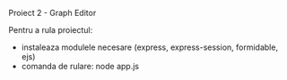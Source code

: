 Proiect 2 - Graph Editor

Pentru a rula proiectul:
- instaleaza modulele necesare (express, express-session, formidable, ejs)
- comanda de rulare: node app.js
  
